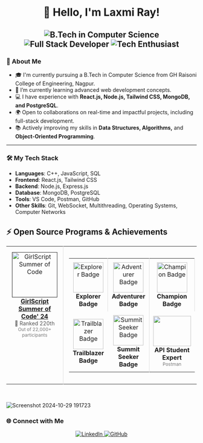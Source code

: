 
<h1 align="center">👋 Hello, I'm Laxmi Ray!</h1>

<h2 align="center"> 
  <img src="https://img.shields.io/badge/B.Tech%20in%20Computer%20Science-blue?style=flat-square&logo=graduation-cap&logoColor=white" alt="B.Tech in Computer Science">
  <img src="https://img.shields.io/badge/Full%20Stack%20Developer-orange?style=flat-square&logo=javascript&logoColor=white" alt="Full Stack Developer">
  <img src="https://img.shields.io/badge/Tech%20Enthusiast-green?style=flat-square&logo=rocket&logoColor=white" alt="Tech Enthusiast">
</h2>


### 🚀 About Me

- 🎓 I'm currently pursuing a B.Tech in Computer Science from GH Raisoni College of Engineering, Nagpur.
- 🌱 I’m currently learning advanced web development concepts.
- 💻 I have experience with **React.js, Node.js, Tailwind CSS, MongoDB, and PostgreSQL**.
- 🌍 Open to collaborations on real-time and impactful projects, including full-stack development.
- 📚 Actively improving my skills in **Data Structures, Algorithms,** and **Object-Oriented Programming**.

---

### 🛠️ My Tech Stack

- **Languages**: C++, JavaScript, SQL
- **Frontend**: React.js, Tailwind CSS
- **Backend**: Node.js, Express.js
- **Database**: MongoDB, PostgreSQL
- **Tools**: VS Code, Postman, GitHub
- **Other Skills**: Git, WebSocket, Multithreading, Operating Systems, Computer Networks

## :zap: Open Source Programs & Achievements

<div align="center">
  <table>
    <tr align="center">
      <td style="border-right: 1px solid #dddddd; padding: 15px;" valign="top" width="50%">
        <a href="">
          <img src="https://github.com/ananyag309/ananyag309/blob/main/gssoc.png" alt="GirlScript Summer of Code" width="120" />
          <br>
          <strong>GirlScript Summer of Code' 24</strong>
        </a>
        <br>
        <span style="font-size: 14px; color: #555555;">🏅 Ranked 220th</span>
        <br>
        <span style="font-size: 12px; color: #777777;">
	  Out of 22,000+ participants<br>
        </span>
      </td>
      <td style="padding: 15px;" valign="top" width="50%">
        <table>
          <tr align="center">
            <td style="border-right: 1px solid #dddddd; padding: 10px;" width="100">
              <img src="https://github.com/ananyag309/ananyag309/blob/main/Explorer%20Badge.png" alt="Explorer Badge" width="80" />
              <br>
              <strong>Explorer Badge</strong>
            </td>
            <td style="border-right: 1px solid #dddddd; padding: 10px;" width="100">
              <img src="https://github.com/ananyag309/ananyag309/blob/main/Adventurer%20Badge.png" alt="Adventurer Badge" width="80" />
              <br>
              <strong>Adventurer Badge</strong>
            </td>
            <td style="border-right: 1px solid #dddddd; padding: 10px;" width="100">
              <img src="https://github.com/ananyag309/ananyag309/blob/main/Champion%20Badge.png" alt="Champion Badge" width="80" />
              <br>
              <strong>Champion Badge</strong>
            </td>
          </tr>
          <tr align="center">
             <td style="padding: 10px;" width="100">
              <img src="https://github.com/ananyag309/ananyag309/blob/main/Trailblazer%20Badge.png" alt="Trailblazer Badge" width="80" />
              <br>
              <strong>Trailblazer Badge</strong>
            </td>
            <td style="border-right: 1px solid #dddddd; padding: 10px;" width="100">
              <img src="https://github.com/ananyag309/ananyag309/blob/main/Summit%20Seeker%20Badge.png" alt="Summit Seeker Badge" width="80" />
              <br>
              <strong>Summit Seeker Badge</strong>
            </td>
            <td style="padding: 10px;" width="100">
             <img src="https://raw.githubusercontent.com/GSSoC24/Postman-Challenge/main/docs/assets/Postman%20White.png" width="100px" height="80px" />      
              <br>
              <strong>API Student Expert</strong>
              <br>
              <span style="font-size: 12px; color: #777777;">Postman</span>
            </td>
          </tr>
        </table>
      </td>
    </tr>
  </table>
</div>

<br>


![Screenshot 2024-10-29 191723](https://github.com/user-attachments/assets/4e12a1cc-3de1-4f84-aba2-e6709c73f1b5)


### 🌐 Connect with Me

<p align="center">
  <a href="https://www.linkedin.com/in/your-linkedin](https://www.linkedin.com/in/laxmi-ray-198257237" target="_blank">
    <img src="https://img.shields.io/badge/LinkedIn-blue?style=for-the-badge&logo=linkedin" alt="LinkedIn">
  </a>
<a href="https://github.com/Laxmi01345" target="_blank">
  <img src="https://img.shields.io/badge/GitHub-181717?style=for-the-badge&logo=github&logoColor=white" alt="GitHub">
</a>


</p>


